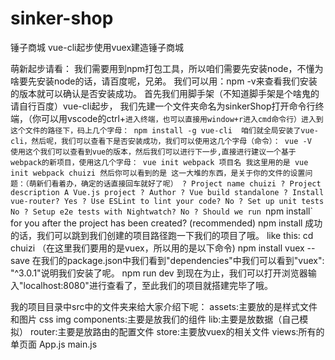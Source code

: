 # sinker-shop
锤子商城
vue-cli起步使用vuex建造锤子商城

萌新起步请看：
我们需要用到npm打包工具，所以咱们需要先安装node，不懂为啥要先安装node的话，请百度呢，兄弟。
我们可以用：npm -v来查看我们安装的版本就可以确认是否安装成功。
首先我们用脚手架（不知道脚手架是个啥鬼的请自行百度）vue-cli起步，
我们先建一个文件夹命名为sinkerShop打开命令行终端，（你可以用vscode的ctrl+`进入终端，也可以直接用window+r进入cmd命令行）进入到这个文件的路径下，码上几个字母：
npm install -g vue-cli 
咱们就全局安装了vue-cli，然后呢，我们可以查看下是否安装成功，我们可以使用这几个字母（命令）：
vue -V 
使用这个我们可以查看到vue的版本，然后我们可以进行下一步,直接进行建议一个基于webpack的新项目，使用这几个字母：
vue init webpack 项目名
我这里用的是 vue init webpack chuizi
然后你可以看到的是 这一大堆的东西，是关于你的文件的设置问题：（萌新们看着办，确定的话直接回车就好了呢）
? Project name chuizi
? Project description A Vue.js project
? Author
? Vue build standalone
? Install vue-router? Yes
? Use ESLint to lint your code? No
? Set up unit tests No
? Setup e2e tests with Nightwatch? No
? Should we run `npm install` for you after the project has been created? (recommended) npm install
成功的话，我们可以跳到我们创建的项目路径跑一下我们的项目了哦。
like this:
cd chuizi
（在这里我们要用的是vuex，所以用的是以下命令)
npm install vuex --save
在我们的package.json中我们看到"dependencies"中我们可以看到"vuex": "^3.0.1"说明我们安装了呢。
npm run dev
到现在为止，我们可以打开浏览器输入"localhost:8080"进行查看了，至此我们的项目就搭建完毕了哦。

我的项目目录中src中的文件夹来给大家介绍下呢：
assets:主要放的是样式文件和图片
  css
  img
components:主要是放我们的组件
lib:主要是放数据（自己模拟）
router:主要是放路由的配置文件
store:主要放vuex的相关文件
views:所有的单页面
App.js
main.js






